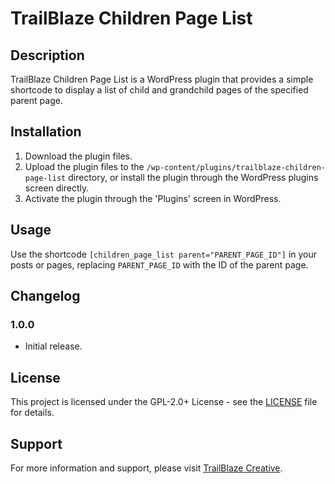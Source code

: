 # TrailBlaze Children Page List

## Description

TrailBlaze Children Page List is a WordPress plugin that provides a simple shortcode to display a list of child and grandchild pages of the specified parent page.

## Installation

1. Download the plugin files.
2. Upload the plugin files to the `/wp-content/plugins/trailblaze-children-page-list` directory, or install the plugin through the WordPress plugins screen directly.
3. Activate the plugin through the 'Plugins' screen in WordPress.

## Usage

Use the shortcode `[children_page_list parent="PARENT_PAGE_ID"]` in your posts or pages, replacing `PARENT_PAGE_ID` with the ID of the parent page.

## Changelog

### 1.0.0
- Initial release.

## License

This project is licensed under the GPL-2.0+ License - see the [LICENSE](LICENSE) file for details.

## Support

For more information and support, please visit [TrailBlaze Creative](https://trailblazecreative.com/).
